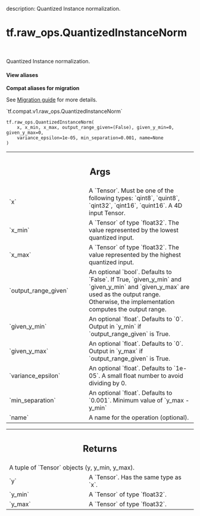 description: Quantized Instance normalization.

<div itemscope itemtype="http://developers.google.com/ReferenceObject">
<meta itemprop="name" content="tf.raw_ops.QuantizedInstanceNorm" />
<meta itemprop="path" content="Stable" />
</div>

# tf.raw_ops.QuantizedInstanceNorm

<!-- Insert buttons and diff -->

<table class="tfo-notebook-buttons tfo-api nocontent" align="left">

</table>



Quantized Instance normalization.

<section class="expandable">
  <h4 class="showalways">View aliases</h4>
  <p>
<b>Compat aliases for migration</b>
<p>See
<a href="https://www.tensorflow.org/guide/migrate">Migration guide</a> for
more details.</p>
<p>`tf.compat.v1.raw_ops.QuantizedInstanceNorm`</p>
</p>
</section>

<pre class="devsite-click-to-copy prettyprint lang-py tfo-signature-link">
<code>tf.raw_ops.QuantizedInstanceNorm(
    x, x_min, x_max, output_range_given=(False), given_y_min=0, given_y_max=0,
    variance_epsilon=1e-05, min_separation=0.001, name=None
)
</code></pre>



<!-- Placeholder for "Used in" -->


<!-- Tabular view -->
 <table class="responsive fixed orange">
<colgroup><col width="214px"><col></colgroup>
<tr><th colspan="2"><h2 class="add-link">Args</h2></th></tr>

<tr>
<td>
`x`
</td>
<td>
A `Tensor`. Must be one of the following types: `qint8`, `quint8`, `qint32`, `qint16`, `quint16`.
A 4D input Tensor.
</td>
</tr><tr>
<td>
`x_min`
</td>
<td>
A `Tensor` of type `float32`.
The value represented by the lowest quantized input.
</td>
</tr><tr>
<td>
`x_max`
</td>
<td>
A `Tensor` of type `float32`.
The value represented by the highest quantized input.
</td>
</tr><tr>
<td>
`output_range_given`
</td>
<td>
An optional `bool`. Defaults to `False`.
If True, `given_y_min` and `given_y_min`
and `given_y_max` are used as the output range. Otherwise,
the implementation computes the output range.
</td>
</tr><tr>
<td>
`given_y_min`
</td>
<td>
An optional `float`. Defaults to `0`.
Output in `y_min` if `output_range_given` is True.
</td>
</tr><tr>
<td>
`given_y_max`
</td>
<td>
An optional `float`. Defaults to `0`.
Output in `y_max` if `output_range_given` is True.
</td>
</tr><tr>
<td>
`variance_epsilon`
</td>
<td>
An optional `float`. Defaults to `1e-05`.
A small float number to avoid dividing by 0.
</td>
</tr><tr>
<td>
`min_separation`
</td>
<td>
An optional `float`. Defaults to `0.001`.
Minimum value of `y_max - y_min`
</td>
</tr><tr>
<td>
`name`
</td>
<td>
A name for the operation (optional).
</td>
</tr>
</table>



<!-- Tabular view -->
 <table class="responsive fixed orange">
<colgroup><col width="214px"><col></colgroup>
<tr><th colspan="2"><h2 class="add-link">Returns</h2></th></tr>
<tr class="alt">
<td colspan="2">
A tuple of `Tensor` objects (y, y_min, y_max).
</td>
</tr>
<tr>
<td>
`y`
</td>
<td>
A `Tensor`. Has the same type as `x`.
</td>
</tr><tr>
<td>
`y_min`
</td>
<td>
A `Tensor` of type `float32`.
</td>
</tr><tr>
<td>
`y_max`
</td>
<td>
A `Tensor` of type `float32`.
</td>
</tr>
</table>

